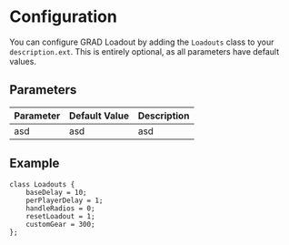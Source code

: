 # Configuration
You can configure GRAD Loadout by adding the `Loadouts` class to your `description.ext`. This is entirely optional, as all parameters have default values.

## Parameters

Parameter | Default Value | Description
----------|---------------|------------
asd       | asd           | asd

## Example

```sqf
class Loadouts {
    baseDelay = 10;
    perPlayerDelay = 1;
    handleRadios = 0;
    resetLoadout = 1;
    customGear = 300;
};
```
